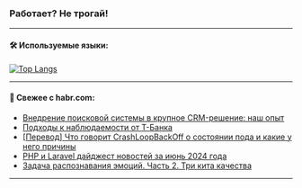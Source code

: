 ### Работает? Не трогай!

---
<!--
#### 🛠️ Technical stack:

![Java](https://img.shields.io/badge/Java-informational?logo=Oracle&style=flat&logoColor=white&color=FF4500)
![Kotlin](https://img.shields.io/badge/Kotlin-informational?logo=Kotlin&style=flat&logoColor=white&color=774D97)
![TS](https://img.shields.io/badge/TypeScript-informational?logo=typeScript&style=flat&logoColor=black&color=017acc)
![Python](https://img.shields.io/badge/Python-informational?logo=Python&style=flat&logoColor=black&color=ffdd54) <br>
![Spring](https://img.shields.io/badge/Spring-informational?logo=Spring&style=flat&logoColor=white&color=6DB33F) 
![SpringBoot](https://img.shields.io/badge/SpringBoot-informational?logo=SpringBoot&style=flat&logoColor=white&color=6DB33F)
![Nest](https://img.shields.io/badge/NestJS-informational?logo=NestJS&style=flat&logoColor=white&color=E0234E) 
![NodeJS](https://img.shields.io/badge/NodeJS-informational?logo=node.js&style=flat&logoColor=white&color=70A760)<br>
![PostgreSQL](https://img.shields.io/badge/PostgreSQL-informational?logo=PostgreSQL&style=flat&logoColor=white&color=DAA520)
![MongoDB](https://img.shields.io/badge/MongoDB-informational?logo=MongoDB&style=flat&logoColor=white&color=870000)
![Apache](https://img.shields.io/badge/Apache-informational?logo=apache&style=flat&logoColor=white&color=f74e28)

___ 
-->

#### 🛠️ Используемые языки:

[![Top Langs](https://github-readme-stats-u2qms2cxw-advtsettinggmailcoms-projects.vercel.app/api/top-langs/?username=zloylis&langs_count=10&hide_title=true&title_color=e6edf3&size_weight=0.5&count_weight=0.5&layout=compact&hide_progress=true&hide_border=true&theme=dracula)](https://github.com/zloylis)

<!---


####  :octocat:&nbsp;&nbsp; Статистика:

![GitHub stats](https://github-readme-stats-u2qms2cxw-advtsettinggmailcoms-projects.vercel.app/api?username=zloylis&show_icons=true&hide_border=true&theme=dracula&title_color=e6edf3&include_all_commits=true&count_private=true&hide_rank=false&hide_title=true&rank_icon=github)
-->
---

#### 💬 Свежее с habr.com:

<!-- BLOG-POST-LIST:START -->
- [Внедрение поисковой системы в крупное CRM-решение: наш опыт](https://habr.com/ru/articles/828104/?utm_source=habrahabr&utm_medium=rss&utm_campaign=828104)
- [Подходы к наблюдаемости от Т-Банка](https://habr.com/ru/companies/tbank/articles/827470/?utm_source=habrahabr&utm_medium=rss&utm_campaign=827470)
- [[Перевод] Что говорит CrashLoopBackOff о состоянии пода и какие у него причины](https://habr.com/ru/companies/flant/articles/825804/?utm_source=habrahabr&utm_medium=rss&utm_campaign=825804)
- [PHP и Laravel дайджест новостей за июнь 2024 года](https://habr.com/ru/articles/828074/?utm_source=habrahabr&utm_medium=rss&utm_campaign=828074)
- [Задача распознавания эмоций. Часть 2. Три кита качества](https://habr.com/ru/articles/827884/?utm_source=habrahabr&utm_medium=rss&utm_campaign=827884)
<!-- BLOG-POST-LIST:END -->

---
